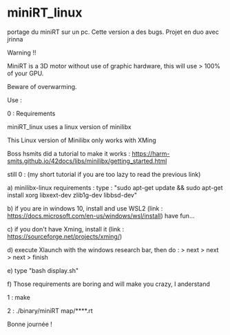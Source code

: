 # miniRT_linux
portage du miniRT sur un pc. Cette version a des bugs. Projet en duo avec jrinna

Warning !!

MiniRT is a 3D motor without use of graphic hardware, this will use > 100% of your GPU.

Beware of overwarming.

Use :

0 : Requirements

miniRT_linux uses a linux version of minilibx

This Linux version of Minilibx only works with XMing

Boss hsmits did a tutorial to make it works : https://harm-smits.github.io/42docs/libs/minilibx/getting_started.html

still 0 : (my short tutorial if you are too lazy to read the previous link)

a) minilibx-linux requirements : type : "sudo apt-get update && sudo apt-get install xorg libxext-dev zlib1g-dev libbsd-dev"

b) if you are in windows 10, install and use WSL2 (link : https://docs.microsoft.com/en-us/windows/wsl/install) have fun... 

c) if you don't have Xming, install it (link : https://sourceforge.net/projects/xming/)

d) execute Xlaunch with the windows research bar, then do : > next > next > next > finish

e) type "bash display.sh"

f) Those requirements are boring and will make you crazy, I anderstand

1 : make

2 : ./binary/miniRT map/****.rt


Bonne journée !
